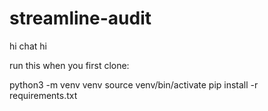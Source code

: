 # streamline-audit
hi chat hi


run this when you first clone:

python3 -m venv venv
source venv/bin/activate
pip install -r requirements.txt